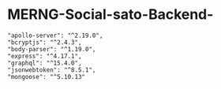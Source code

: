 # MERNG-Social-sato-Backend-
    "apollo-server": "^2.19.0",
    "bcryptjs": "^2.4.3",
    "body-parser": "^1.19.0",
    "express": "^4.17.1",
    "graphql": "^15.4.0",
    "jsonwebtoken": "^8.5.1",
    "mongoose": "^5.10.13"
